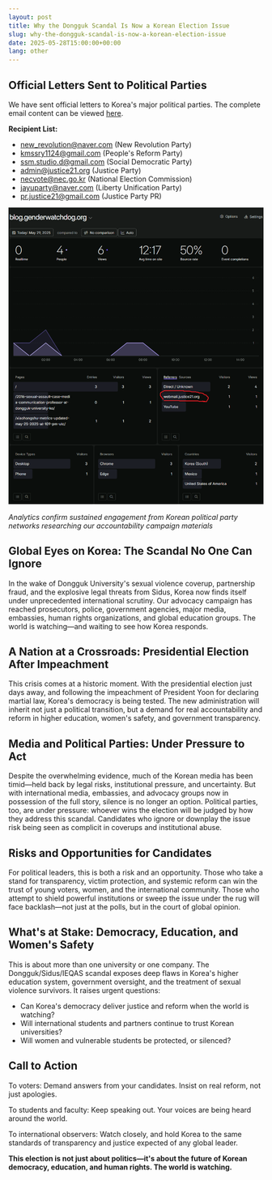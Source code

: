```yaml
---
layout: post
title: Why the Dongguk Scandal Is Now a Korean Election Issue
slug: why-the-dongguk-scandal-is-now-a-korean-election-issue
date: 2025-05-28T15:00:00+00:00
lang: other
---
```


## Official Letters Sent to Political Parties

We have sent official letters to Korea's major political parties. The complete email content can be viewed [here](https://github.com/Gender-Watchdog/genderwatchdog_metookorea2025/blob/master/email_emls/decoded/diplomatic-human-rights-outreach/decoded_Re_%20%EA%B8%B4%EA%B8%89%20%EB%8C%80%EC%84%A0%20%EC%9D%B4%EC%8A%88_%20%EB%8F%99%EA%B5%AD%EB%8C%80%20%EC%84%B1%ED%8F%AD%EB%A0%A5%20%EC%9D%80%ED%8F%90%C2%B7%EA%B3%B5%EC%A0%81%EC%9E%90%EA%B8%88%20%EB%82%A8%EC%9A%A9%20%EC%9D%98%ED%98%B9%EA%B3%BC%20%EC%A0%95%EB%B6%80%EA%B8%B0%EA%B4%80%20%EA%B3%B5%EB%AA%A8%20%EC%B9%A8%EB%AC%B5%20-%20%EC%9D%BC%EC%A3%BC%EC%9D%BC%20%EC%95%9E%EB%91%94%20%EB%8C%80%EC%84%A0%EC%97%90%EC%84%9C%20%ED%95%9C%EA%B5%AD%20%EB%AF%BC%EC%A3%BC%EC%A3%BC%EC%9D%98%20%EC%8B%9C%ED%97%98%EB%8C%80%202025-05-28T21_21_35-04_00.eml).

**Recipient List:**
- new_revolution@naver.com (New Revolution Party)
- kmssry1124@gmail.com (People's Reform Party)
- ssm.studio.d@gmail.com (Social Democratic Party)
- admin@justice21.org (Justice Party)
- necvote@nec.go.kr (National Election Commission)
- jayuparty@naver.com (Liberty Unification Party)
- pr.justice21@gmail.com (Justice Party PR)

![Fathom Analytics showing Korean political party engagement with our campaign materials](https://github.com/Gender-Watchdog/genderwatchdog_metookorea2025/blob/master/imgs/election-2025/fathom-analytics-korean-election.png?raw=true)

*Analytics confirm sustained engagement from Korean political party networks researching our accountability campaign materials*

## Global Eyes on Korea: The Scandal No One Can Ignore

In the wake of Dongguk University's sexual violence coverup, partnership fraud, and the explosive legal threats from Sidus, Korea now finds itself under unprecedented international scrutiny. Our advocacy campaign has reached prosecutors, police, government agencies, major media, embassies, human rights organizations, and global education groups. The world is watching—and waiting to see how Korea responds.

## A Nation at a Crossroads: Presidential Election After Impeachment

This crisis comes at a historic moment. With the presidential election just days away, and following the impeachment of President Yoon for declaring martial law, Korea's democracy is being tested. The new administration will inherit not just a political transition, but a demand for real accountability and reform in higher education, women's safety, and government transparency.

## Media and Political Parties: Under Pressure to Act

Despite the overwhelming evidence, much of the Korean media has been timid—held back by legal risks, institutional pressure, and uncertainty. But with international media, embassies, and advocacy groups now in possession of the full story, silence is no longer an option. Political parties, too, are under pressure: whoever wins the election will be judged by how they address this scandal. Candidates who ignore or downplay the issue risk being seen as complicit in coverups and institutional abuse.

## Risks and Opportunities for Candidates

For political leaders, this is both a risk and an opportunity. Those who take a stand for transparency, victim protection, and systemic reform can win the trust of young voters, women, and the international community. Those who attempt to shield powerful institutions or sweep the issue under the rug will face backlash—not just at the polls, but in the court of global opinion.

## What's at Stake: Democracy, Education, and Women's Safety

This is about more than one university or one company. The Dongguk/Sidus/IEQAS scandal exposes deep flaws in Korea's higher education system, government oversight, and the treatment of sexual violence survivors. It raises urgent questions:
- Can Korea's democracy deliver justice and reform when the world is watching?
- Will international students and partners continue to trust Korean universities?
- Will women and vulnerable students be protected, or silenced?

## Call to Action

To voters: Demand answers from your candidates. Insist on real reform, not just apologies.

To students and faculty: Keep speaking out. Your voices are being heard around the world.

To international observers: Watch closely, and hold Korea to the same standards of transparency and justice expected of any global leader.

**This election is not just about politics—it's about the future of Korean democracy, education, and human rights. The world is watching.**
